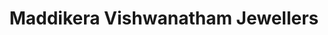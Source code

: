 ---
title: "Maddikera Vishwanatham Jewellers"
url: /siddipet/maddikera-vishwanatham-jewellers/
shop: Schmuck
---